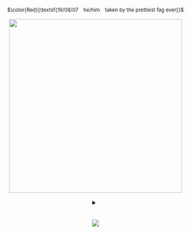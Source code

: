 <p align="center"><sub>$\color{Red}{\textsf{19/08/07  ⠀he/him  ⠀taken by the prettiest fag ever}}$<br/></sub></p>
<p align="center">
  <img width="400" height="400" src="https://github.com/user-attachments/assets/7dd96fb7-cae4-454f-9099-c5b0d31a82d6" />
</p>


</details>
<div align="center" dir="auto">
 <details closed="">
<summary></summary>

   <br/>
<p align="center"><sub><a href="https://rentry.co/ywnwoah">rentry</a>  ⠀<a href="https://ywn.atabook.org">ata</a>  ⠀<a href="https://dukedude.straw.page">straw</a></sub></p>
<p align="center"><a href="https://guns.lol/yourscruelly">˚ʚ♡ɞ˚</a>  ⠀<a href="https://canis-canem-edit.straw.page">.ᐟ.ᐟ</a>  ⠀<a href="https://rentry.co/canis-canem-edit">⋆｡°✩</a></p>
<p align="center"></p>
<br/>

<br/>
<p align="center"><sub><sub>$\color{Red}{\textsf{art credit :}}$ <a href="https://no.pinterest.com/pin/812407220328910940">pfp</a>  ⠀<a href="https://www.tumblr.com/whostran/167857628460/fire-up">icon</a></sub></sub></p>
<br/>
<p align="center"><sub><sub><sub>$\color{Red}{\textsf{everything was edited by me .}}$</sub></sub></sub></p>

</p>
</details>
</br>

![](https://komarev.com/ghpvc/?username=Kriegermaniac-YWNdraws&color=d3181d)
